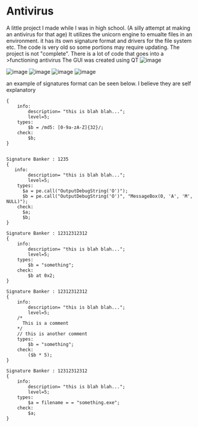 # Antivirus
A little project I made while I was in high school. (A silly attempt at making an antivirus for that age)
It utilizes the unicorn engine to emualte files in an environment. it has its own signature format and drivers for the file system etc.
The code is very old so some portions may require updating. The project is not "complete". There is a lot of code that goes into a >functioning antivirus
The GUI was created using QT
![image](https://github.com/harsaroopdhillon/Antivirus/assets/115299272/3e9949a5-8e4b-42da-a817-d6aea7926c29)

![image](https://github.com/harsaroopdhillon/Antivirus/assets/115299272/86a14981-bae3-4e3d-b040-39a07822e3fe)
![image](https://github.com/harsaroopdhillon/Antivirus/assets/115299272/8bd95498-17aa-4ec3-87d4-056dac4b35c6)
![image](https://github.com/harsaroopdhillon/Antivirus/assets/115299272/19db4dd6-60c8-4b3e-a7af-e83b9c087174)
![image](https://github.com/harsaroopdhillon/Antivirus/assets/115299272/06f56efb-ddf9-4f28-8e98-9333a56bb212)

an example of signatures format can be seen below. I believe they are self explanatory 

``` Signature Banker : 12312312312
{
    info:
    	description= "this is blah blah...";
    	level=5;
    types:
        $b = /md5: [0-9a-zA-Z]{32}/;
    check:
        $b;
}


Signature Banker : 1235
{
   info:
    	description= "this is blah blah...";
    	level=5;
    types:
      $a = pe.call("OutputDebugString('O')");
      $b = pe.call("OutputDebugString('O')", "MessageBox(0, 'A', 'M', NULL)");
    check:
      $a;
      $b;
}

Signature Banker : 12312312312
{
    info:
    	description= "this is blah blah...";
    	level=5;
    types:
        $b = "something";
    check:
        $b at 0x2;
}

Signature Banker : 12312312312
{
    info:
    	description= "this is blah blah...";
    	level=5;
    /*
      This is a comment
    */
    // this is another comment
    types:
        $b = "something";
    check:
        ($b * 5);
}

Signature Banker : 12312312312
{
    info:
    	description= "this is blah blah...";
    	level=5;
    types:
        $a = filename = = "something.exe";
    check:
        $a;
}
